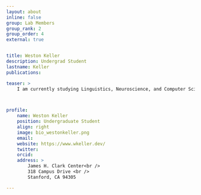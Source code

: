 ```yaml
---
layout: about
inline: false
group: Lab Members
group_rank: 2
group_order: 4
external: true


title: Weston Keller
description: Undergrad Student
lastname: Keller
publications: 

teaser: >
    I am currently studying Linguistics, Neuroscience, and Computer Science through the Symbolic Systems B.S. program. My current research interests include action-oriented language and executive function during goal-oriented visuospatial tasks. I'm excited to gain experience with neural imaging techniques and machine learning tools. In the future, I'd like to explore auditory processing of linguistic and musical illusions, with a focus on plasticity and tonal exposure during early development. In my free time, I like to play violin, make short documentary films, and explore nature.



profile:
    name: Weston Keller
    position: Undergraduate Student
    align: right
    image: bio_westonkeller.png
    email: 
    website: https://www.wkeller.dev/
    twitter: 
    orcid: 
    address: >
        James H. Clark Center<br />
        318 Campus Drive <br />
        Stanford, CA 94305

---
```


